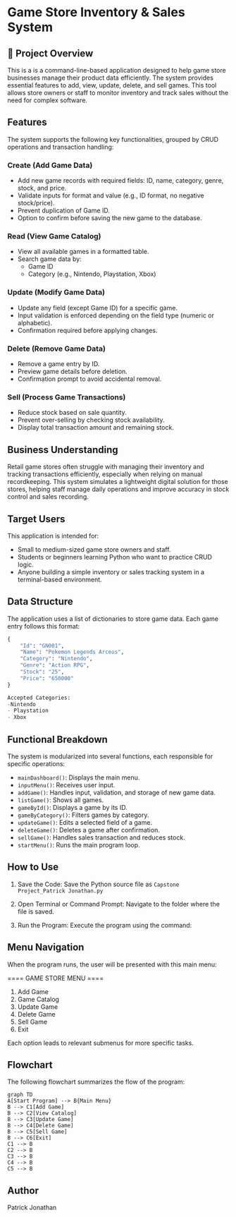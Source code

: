 # Game Store Inventory & Sales System 

## 📌 Project Overview

This is a is a command-line-based application designed to help game store businesses manage their product data efficiently. The system provides essential features to add, view, update, delete, and sell games. This tool allows store owners or staff to monitor inventory and track sales without the need for complex software.

## Features

The system supports the following key functionalities, grouped by CRUD operations and transaction handling:

### Create (Add Game Data)
- Add new game records with required fields: ID, name, category, genre, stock, and price.
- Validate inputs for format and value (e.g., ID format, no negative stock/price).
- Prevent duplication of Game ID.
- Option to confirm before saving the new game to the database.

### Read (View Game Catalog)
- View all available games in a formatted table.
- Search game data by:
  - Game ID
  - Category (e.g., Nintendo, Playstation, Xbox)

### Update (Modify Game Data)
- Update any field (except Game ID) for a specific game.
- Input validation is enforced depending on the field type (numeric or alphabetic).
- Confirmation required before applying changes.

### Delete (Remove Game Data)
- Remove a game entry by ID.
- Preview game details before deletion.
- Confirmation prompt to avoid accidental removal.

### Sell (Process Game Transactions)
- Reduce stock based on sale quantity.
- Prevent over-selling by checking stock availability.
- Display total transaction amount and remaining stock.

## Business Understanding

Retail game stores often struggle with managing their inventory and tracking transactions efficiently, especially when relying on manual recordkeeping. This system simulates a lightweight digital solution for those stores, helping staff manage daily operations and improve accuracy in stock control and sales recording.

## Target Users

This application is intended for:
- Small to medium-sized game store owners and staff.
- Students or beginners learning Python who want to practice CRUD logic.
- Anyone building a simple inventory or sales tracking system in a terminal-based environment.

## Data Structure

The application uses a list of dictionaries to store game data. Each game entry follows this format:

```python
{
    "Id": "GN001",
    "Name": "Pokemon Legends Arceus",
    "Category": "Nintendo",
    "Genre": "Action RPG",
    "Stock": "25",
    "Price": "650000"
}

Accepted Categories:
-Nintendo
- Playstation
- Xbox
```
## Functional Breakdown
The system is modularized into several functions, each responsible for specific operations:

- `mainDashboard()`: Displays the main menu.
- `inputMenu()`: Receives user input.
- `addGame()`: Handles input, validation, and storage of new game data.
- `listGame()`: Shows all games.
- `gameById()`: Displays a game by its ID.
- `gameByCategory()`: Filters games by category.
- `updateGame()`: Edits a selected field of a game.
- `deleteGame()`: Deletes a game after confirmation.
- `sellGame()`: Handles sales transaction and reduces stock.
- `startMenu()`: Runs the main program loop.

## How to Use
  1. Save the Code: Save the Python source file as `Capstone Project_Patrick Jonathan.py`

  2. Open Terminal or Command Prompt: Navigate to the folder where the file is saved.

  3. Run the Program: Execute the program using the command:

## Menu Navigation
When the program runs, the user will be presented with this main menu:

  ==== GAME STORE MENU ====
  1. Add Game
  2. Game Catalog
  3. Update Game
  4. Delete Game
  5. Sell Game
  6. Exit

Each option leads to relevant submenus for more specific tasks.

## Flowchart
The following flowchart summarizes the flow of the program:

```mermaid 
graph TD
A[Start Program] --> B{Main Menu}
B --> C1[Add Game]
B --> C2[View Catalog]
B --> C3[Update Game]
B --> C4[Delete Game]
B --> C5[Sell Game]
B --> C6[Exit]
C1 --> B
C2 --> B
C3 --> B
C4 --> B
C5 --> B
```

## Author
Patrick Jonathan
